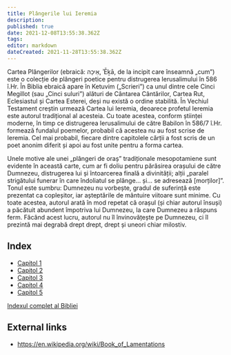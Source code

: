 ```yaml
---
title: Plângerile lui Ieremia
description: 
published: true
date: 2021-12-08T13:55:38.362Z
tags: 
editor: markdown
dateCreated: 2021-11-28T13:55:38.362Z
---
```


Cartea Plângerilor (ebraică: אֵיכָה, ʾĒḵā, de la incipit care înseamnă „cum”) este o colecție de plângeri poetice pentru distrugerea Ierusalimului în 586 î.Hr. În Biblia ebraică apare în Ketuvim („Scrieri”) ca unul dintre cele Cinci Megillot (sau „Cinci suluri”) alături de Cântarea Cântărilor, Cartea Rut, Eclesiastul și Cartea Esterei, deși nu există o ordine stabilită. În Vechiul Testament creștin urmează Cartea lui Ieremia, deoarece profetul Ieremia este autorul tradițional al acesteia. Cu toate acestea, conform științei moderne, în timp ce distrugerea Ierusalimului de către Babilon în 586/7 î.Hr. formează fundalul poemelor, probabil că acestea nu au fost scrise de Ieremia. Cel mai probabil, fiecare dintre capitolele cărții a fost scris de un poet anonim diferit și apoi au fost unite pentru a forma cartea.

Unele motive ale unei „plângeri de oraș” tradiționale mesopotamiene sunt evidente în această carte, cum ar fi doliu pentru părăsirea orașului de către Dumnezeu, distrugerea lui și întoarcerea finală a divinității; alții „paralel strigătului funerar în care îndoliatul se plânge... și... se adresează [morților]”. Tonul este sumbru: Dumnezeu nu vorbește, gradul de suferință este prezentat ca copleșitor, iar așteptările de mântuire viitoare sunt minime. Cu toate acestea, autorul arată în mod repetat că orașul (și chiar autorul însuși) a păcătuit abundent împotriva lui Dumnezeu, la care Dumnezeu a răspuns ferm. Făcând acest lucru, autorul nu îl învinovățește pe Dumnezeu, ci îl prezintă mai degrabă drept drept, drept și uneori chiar milostiv. 

## Index

- [Capitol 1](/ro/Bible/Lamentations/1)
- [Capitol 2](/ro/Bible/Lamentations/2)
- [Capitol 3](/ro/Bible/Lamentations/3)
- [Capitol 4](/ro/Bible/Lamentations/4)
- [Capitol 5](/ro/Bible/Lamentations/5)



[Indexul complet al Bibliei](/ro/index/bible)


## External links

- https://en.wikipedia.org/wiki/Book_of_Lamentations